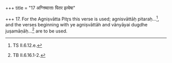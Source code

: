 +++
title = "17 अग्निष्वात्ताः पितर इत्येषा"

+++
17. For the Agniṣvātta Pitr̥s this verse is used; agnisvāttāḥ pitaraḥ...[^1], and the verses beginning with ye agniṣvāttāh and vānyāyai dugdhe juṣamāṇāḥ...[^2] are to be used.  


[^1]: TS II.6.12.e.  


[^2]: TB II.6.16.1-2.
